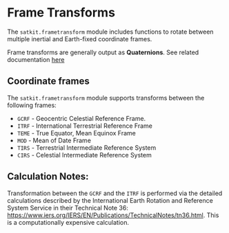 # Frame Transforms

The ```satkit.frametransform``` module includes functions to rotate between multiple inertial and Earth-fixed coordinate frames.

Frame transforms are generally output as **Quaternions**.  See related documentation [here](quaternion.md)


## Coordinate frames

The `satkit.frametransform` module supports transforms between the following frames:

* `GCRF` - Geocentric Celestial Reference Frame.  
* `ITRF` - International Terrestrial Reference Frame
* `TEME` - True Equator, Mean Equinox Frame
* `MOD` - Mean of Date Frame
* `TIRS` - Terrestrial Intermediate Reference System
* `CIRS` - Celestial Intermediate Reference System

## Calculation Notes:

Transformation between the `GCRF` and the `ITRF` is performed via the detailed calculations described by the International Earth Rotation and Reference System Service in their Technical Note 36: <https://www.iers.org/IERS/EN/Publications/TechnicalNotes/tn36.html>.  This is a computationally expensive calculation.